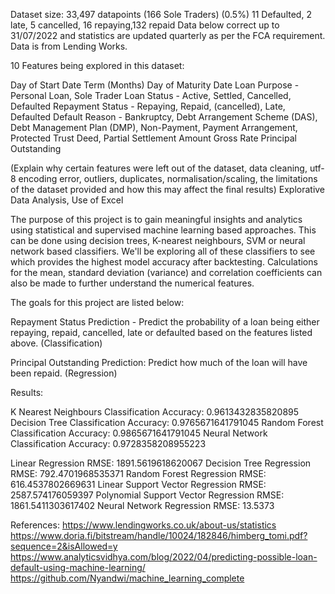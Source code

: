 Dataset size: 33,497 datapoints (166 Sole Traders) (0.5%) 11 Defaulted, 2 late, 5 cancelled, 16 repaying,132 repaid
Data below correct up to 31/07/2022 and statistics are updated quarterly as per the FCA requirement. Data is from Lending Works.

10 Features being explored in this dataset:

Day of Start Date
Term (Months)
Day of Maturity Date
Loan Purpose - Personal Loan, Sole Trader
Loan Status - Active, Settled, Cancelled, Defaulted
Repayment Status - Repaying, Repaid, (cancelled), Late, Defaulted
Default Reason - Bankruptcy, Debt Arrangement Scheme (DAS), Debt Management Plan (DMP), Non-Payment, Payment Arrangement, Protected Trust Deed, Partial Settlement
Amount
Gross Rate
Principal Outstanding

(Explain why certain features were left out of the dataset, data cleaning, utf-8 encoding error, outliers, duplicates, normalisation/scaling, the limitations of the dataset provided and how this may affect the final results)
Explorative Data Analysis, Use of Excel

The purpose of this project is to gain meaningful insights and analytics using statistical and supervised machine learning based approaches. This can be done using decision trees, K-nearest neighbours, SVM or neural network based
classifiers. We'll be exploring all of these classifiers to see which provides the highest model accuracy after backtesting. Calculations for the mean, standard deviation (variance) and correlation coefficients can also be made to
further understand the numerical features.

The goals for this project are listed below:

Repayment Status Prediction - Predict the probability of a loan being either repaying, repaid, cancelled, late or defaulted based on the features listed above. (Classification)

Principal Outstanding Prediction: Predict how much of the loan will have been repaid. (Regression)

Results:

K Nearest Neighbours Classification Accuracy: 0.9613432835820895
Decision Tree Classification Accuracy: 0.9765671641791045
Random Forest Classification Accuracy: 0.9865671641791045
Neural Network Classification Accuracy: 0.9728358208955223

Linear Regression RMSE: 1891.5619618620067
Decision Tree Regression RMSE: 792.4701968535371
Random Forest Regression RMSE: 616.4537802669631
Linear Support Vector Regression RMSE: 2587.574176059397
Polynomial Support Vector Regression RMSE: 1861.5411303617402
Neural Network Regression RMSE: 13.5373

References: https://www.lendingworks.co.uk/about-us/statistics
            https://www.doria.fi/bitstream/handle/10024/182846/himberg_tomi.pdf?sequence=2&isAllowed=y
            https://www.analyticsvidhya.com/blog/2022/04/predicting-possible-loan-default-using-machine-learning/
            https://github.com/Nyandwi/machine_learning_complete
